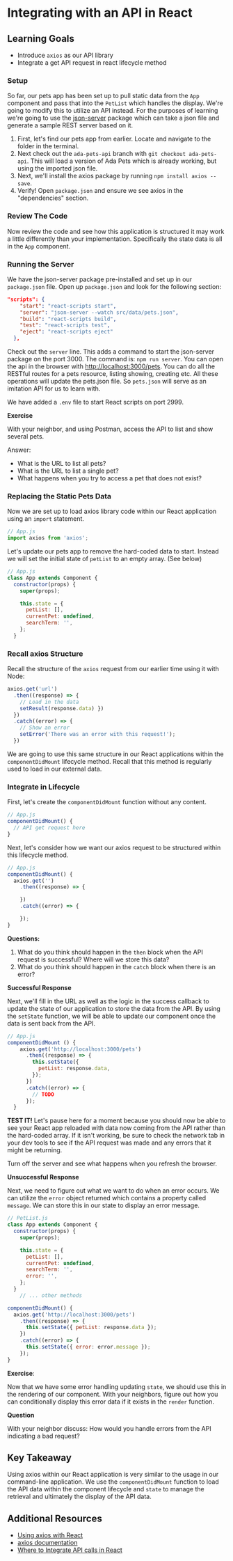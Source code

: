 # Integrating with an API in React

## Learning Goals

- Introduce `axios` as our API library
- Integrate a get API request in react lifecycle method

### Setup

So far, our pets app has been set up to pull static data from the `App` component and pass that into the `PetList` which handles the display. We're going to modify this to utilize an API instead.  For the purposes of learning we're going to use the [json-server](https://github.com/typicode/json-server) package which can take a json file and generate a sample REST server based on it.

1. First, let's find our pets app from earlier. Locate and navigate to the folder in the terminal.
2. Next check out the `ada-pets-api` branch with `git checkout ada-pets-api`.  This will load a version of Ada Pets which is already working, but using the imported json file.
3. Next, we'll install the axios package by running `npm install axios --save`.
4. Verify! Open `package.json` and ensure we see axios in the "dependencies" section.

### Review The Code

Now review the code and see how this application is structured it may work a little differently than your implementation.  Specifically the state data is all in the `App` component.

### Running the Server

We have the json-server package pre-installed and set up in our `package.json` file.  Open up `package.json` and look for the following section:

```json
"scripts": {
    "start": "react-scripts start",
    "server": "json-server --watch src/data/pets.json",
    "build": "react-scripts build",
    "test": "react-scripts test",
    "eject": "react-scripts eject"
  },
```

Check out the `server` line.  This adds a command to start the json-server package on the port 3000.  The command is: `npm run server`.  You can open the api in the browser with [http://localhost:3000/pets](http://localhost:3000/pets).  You can do all the RESTful routes for a pets resource, listing showing, creating etc.  All these operations will update the pets.json file.  So `pets.json` will serve as an imitation API for us to learn with.

We have added a `.env` file to start React scripts on port 2999.

**Exercise**

With your neighbor, and using Postman, access the API to list and show several pets.  

Answer: 

- What is the URL to list all pets?
- What is the URL to list a single pet?
- What happens when you try to access a pet that does not exist?

### Replacing the Static Pets Data

Now we are set up to load axios library code within our React application using an `import` statement.

```javascript
// App.js
import axios from 'axios';
```

Let's update our pets app to remove the hard-coded data to start. Instead we will set the initial state of `petList` to an empty array. (See below) 

```javascript
// App.js
class App extends Component {
  constructor(props) {
    super(props);

    this.state = {
      petList: [],
      currentPet: undefined,
      searchTerm: '',
    };
  }
```

### Recall axios Structure

Recall the structure of the `axios` request from our earlier time using it with Node:

```javascript
axios.get('url')
  .then((response) => {
    // Load in the data
    setResult(response.data) })
  })
  .catch((error) => {
    // Show an error
    setError('There was an error with this request!');
  })
```

We are going to use this same structure in our React applications within the `componentDidMount` lifecycle method. Recall that this method is regularly used to load in our external data.

### Integrate in Lifecycle

First, let's create the `componentDidMount` function without any content.

```javascript
// App.js
componentDidMount() {
  // API get request here
}
```

Next, let's consider how we want our axios request to be structured within this lifecycle method.

```javascript
// App.js
componentDidMount() {
  axios.get('')
    .then((response) => {

    })
    .catch((error) => {

    });
}
```

**Questions:**
1. What do you think should happen in the `then` block when the API request is successful? Where will we store this data?
2. What do you think should happen in the `catch` block when there is an error?

**Successful Response**

Next, we'll fill in the URL as well as the logic in the success callback to update the state of our application to store the data from the API. By using the `setState` function, we will be able to update our component once the data is sent back from the API.

```javascript
// App.js
componentDidMount () {
    axios.get('http://localhost:3000/pets')
      .then((response) => {
        this.setState({
          petList: response.data,
        });
      })
      .catch((error) => {
        // TODO
      });
  }
```

**TEST IT!** Let's pause here for a moment because you should now be able to see your React app reloaded with data now coming from the API rather than the hard-coded array. If it isn't working, be sure to check the network tab in your dev tools to see if the API request was made and any errors that it might be returning.

Turn off the server and see what happens when you refresh the browser.

**Unsuccessful Response**

Next, we need to figure out what we want to do when an error occurs. We can utilize the `error` object returned which contains a property called `message`. We can store this in our state to display an error message.

```javascript
// PetList.js
class App extends Component {
  constructor(props) {
    super(props);

    this.state = {
      petList: [],
      currentPet: undefined,
      searchTerm: '',
      error: '',
    };
  }
    // ... other methods

componentDidMount() {
  axios.get('http://localhost:3000/pets')
    .then((response) => {
      this.setState({ petList: response.data });
    })
    .catch((error) => {
      this.setState({ error: error.message });
    });
}
```

**Exercise**:

Now that we have some error handling updating `state`, we should use this in the rendering of our component. With your neighbors, figure out how you can conditionally display this error data if it exists in the `render` function.

**Question**

With your neighbor discuss: How would you handle errors from the API indicating a bad request?

## Key Takeaway

Using axios within our React application is very similar to the usage in our command-line application. We use the `componentDidMount` function to load the API data within the component lifecycle and `state` to manage the retrieval and ultimately the display of the API data.

## Additional Resources

- [Using axios with React](https://alligator.io/react/axios-react/)
- [axios documentation](https://github.com/axios/axios)
- [Where to Integrate API calls in React](https://hackernoon.com/where-to-integrate-api-calls-in-reactjs-componentwillmount-vs-componentdidmount-710085dc05c3)
